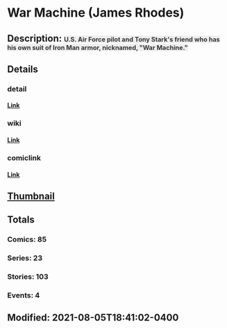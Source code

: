 # War Machine (James Rhodes)
## Description: <span style="color: #333333; font-family: &amp;amp;amp; font-size: 14.4px; letter-spacing: normal; line-height: normal; background-color: #eeeeee;">U.S. Air Force pilot and Tony Stark's friend who has his own suit of Iron Man armor, nicknamed, "War Machine."</span>
## Details
### detail
#### [Link](http://marvel.com/characters/2520/war_machine?utm_campaign=apiRef&utm_source=225578a89fc76f3d20fbffda5d17a88d)
### wiki
#### [Link](http://marvel.com/universe/War%20Machine%20(James%20Rhodes)?utm_campaign=apiRef&utm_source=225578a89fc76f3d20fbffda5d17a88d)
### comiclink
#### [Link](http://marvel.com/comics/characters/1017834/war_machine_james_rhodes?utm_campaign=apiRef&utm_source=225578a89fc76f3d20fbffda5d17a88d)
## [Thumbnail](http://i.annihil.us/u/prod/marvel/i/mg/b/40/image_not_available.jpg)
## Totals
### Comics: 85
### Series: 23
### Stories: 103
### Events: 4
## Modified: 2021-08-05T18:41:02-0400